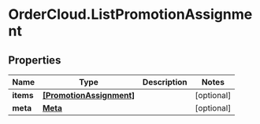 # OrderCloud.ListPromotionAssignment

## Properties
Name | Type | Description | Notes
------------ | ------------- | ------------- | -------------
**items** | [**[PromotionAssignment]**](PromotionAssignment.md) |  | [optional] 
**meta** | [**Meta**](Meta.md) |  | [optional] 


